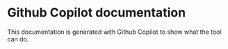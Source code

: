 # Github Copilot documentation
This documentation is generated with Github Copilot to show what the tool can do.

##
